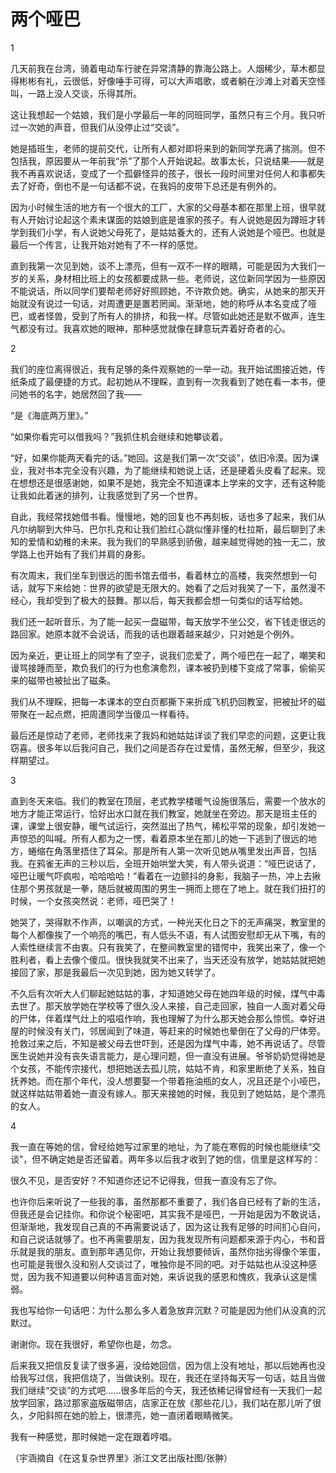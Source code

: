 # 两个哑巴

1 

几天前我在台湾，骑着电动车行驶在异常清静的靠海公路上。人烟稀少，草木都显得彬彬有礼，云很低，好像唾手可得，可以大声唱歌，或者躺在沙滩上对着天空怪叫，一路上没人交谈，乐得其所。 

这让我想起一个姑娘，我们是小学最后一年的同班同学，虽然只有三个月。我只听过一次她的声音，但我们从没停止过“交谈”。 

她是插班生，老师的提前交代，让所有人都对即将来到的新同学充满了揣测。但不包括我，原因要从一年前我“杀”了那个人开始说起。故事太长，只说结果——就是我不再喜欢说话，变成了一个孤僻怪异的孩子，很长一段时间里对任何人和事都失去了好奇，倒也不是一句话都不说，在我妈的皮带下总还是有例外的。 

因为小时候生活的地方有一个很大的工厂，大家的父母基本都在那里上班，很早就有人开始讨论起这个素未谋面的姑娘到底是谁家的孩子。有人说她是因为蹲班才转学到我们小学，有人说她父母死了，是姑姑養大的，还有人说她是个哑巴。也就是最后一个传言，让我开始对她有了不一样的感觉。 

直到我第一次见到她，谈不上漂亮，但有一双不一样的眼睛，可能是因为大我们一岁的关系，身材相比班上的女孩都要成熟一些。老师说，这位新同学因为一些原因不能说话，所以同学们要帮老师好好照顾她，不许欺负她。确实，从她来的那天开始就没有说过一句话，对周遭更是置若罔闻。渐渐地，她的称呼从本名变成了哑巴，或者怪兽，受到了所有人的排挤，和我一样。尽管如此她还是默不做声，连生气都没有过。我喜欢她的眼神，那种感觉就像在肆意玩弄着好奇者的心。 

2 

我们的座位离得很近，我有足够的条件观察她的一举一动。我开始试图接近她，传纸条成了最便捷的方式。起初她从不理睬，直到有一次我看到了她在看一本书，便问她书的名字，她居然回了我—— 

“是《海底两万里》。” 

“如果你看完可以借我吗？”我抓住机会继续和她攀谈着。 

“好，如果你能两天看完的话。”她回。这是我们第一次“交谈”，依旧冷漠。因为课业，我对书本完全没有兴趣，为了能继续和她说上话，还是硬着头皮看了起来。现在想想还是很感谢她，如果不是她，我完全不知道课本上学来的文字，还有这种能让我如此着迷的排列，让我感觉到了另一个世界。 

自此，我经常找她借书看。慢慢地，她的回复也不再刻板，话也多了起来，我们从凡尔纳聊到大仲马、巴尔扎克和让我们脸红心跳似懂非懂的杜拉斯，最后聊到了未知的爱情和幼稚的未来。我为我们的早熟感到骄傲，越来越觉得她的独一无二，放学路上也开始有了我们并肩的身影。 

有次周末，我们坐车到很远的图书馆去借书，看着林立的高楼，我突然想到一句话，就写下来给她：世界的欲望是无限大的。她看了之后对我笑了一下，虽然漫不经心，我却受到了极大的鼓舞。那以后，每天我都会想一句类似的话写给她。 

我们还一起听音乐，为了能一起买一盘磁带，每天放学不坐公交，省下钱走很远的路回家。她原本就不会说话，而我的话也跟着越来越少，只对她是个例外。 

因为亲近，更让班上的同学有了空子，说我们恋爱了，两个哑巴在一起了，嘲笑和谩骂接踵而至，欺负我们的行为也愈演愈烈，课本被扔到楼下变成了常事，偷偷买来的磁带也被扯出了磁条。 

我们从不理睬，把每一本课本的空白页都撕下来折成飞机扔回教室，把被扯坏的磁带聚在一起点燃，把周遭同学当傻瓜一样看待。 

最后还是惊动了老师，老师找来了我妈和她姑姑详谈了我们早恋的问题，这更让我窃喜。很多年以后我问自己，我们之间是否存在过爱情，虽然无解，但至少，我这样期望过。 

3 

直到冬天来临。我们的教室在顶层，老式教学楼暖气设施很落后，需要一个放水的地方才能正常运行，恰好出水口就在我们教室，她就坐在旁边。那天是班主任的课，课堂上很安静，暖气试运行，突然滋出了热气，稀松平常的现象，却引发她一声惊恐的叫喊。所有人都为之一愣，看着原本坐在那儿的她一下逃到了很远的地方，蜷缩在角落里捂住了耳朵。那是所有人第一次听见她从嘴里发出声音，包括我。在鸦雀无声的三秒以后，全班开始哄堂大笑，有人带头说道：“哑巴说话了，哑巴让暖气吓疯啦，哈哈哈哈！”看着在一边颤抖的身影，我脑子一热，冲上去揪住那个男孩就是一拳，随后就被周围的男生一拥而上摁在了地上。就在我们扭打的时候，一个女孩突然说：老师，哑巴哭了！ 

她哭了，哭得默不作声，以嘲讽的方式，一种光天化日之下的无声痛哭，教室里的每个人都像挨了一个响亮的嘴巴，有人低头不语，有人试图安慰却无从下嘴，有的人索性继续言不由衷。只有我笑了，在整间教室里的错愕中，我笑出来了，像一个胜利者，看上去像个傻瓜。很快我就笑不出来了，当天还没有放学，她姑姑就把她接回了家，那是我最后一次见到她，因为她又转学了。 

不久后有次听大人们聊起她姑姑的事，才知道她父母在她四年级的时候，煤气中毒去世了。那天放学她在学校等了很久没人来接，自己走回家，独自一人面对着父母的尸体，伴着煤气灶上的嗞嗞作响，我也理解了为什么那天她会那么惊慌。幸好进屋的时候没有关门，邻居闻到了味道，等赶来的时候她也晕倒在了父母的尸体旁。抢救过来之后，不知是被父母去世吓到，还是因为煤气中毒，她不再说话了。尽管医生说她并没有丧失语言能力，是心理问题，但一直没有进展。爷爷奶奶觉得她是个女孩，不能传宗接代，想把她送去孤儿院，姑姑不肯，和家里断绝了关系，独自抚养她。而在那个年代，没人想要娶一个带着拖油瓶的女人，况且还是个小哑巴，就这样姑姑带着她一直没有嫁人。那天来接她的时候，我见到了她姑姑，是个漂亮的女人。 

4 

我一直在等她的信，曾经给她写过家里的地址，为了能在寒假的时候也能继续“交谈”，但不确定她是否还留着。两年多以后我才收到了她的信，信里是这样写的： 

很久不见，是否安好？不知道你还记不记得我，但我一直没有忘了你。 

也许你后来听说了一些我的事，虽然那都不重要了，我们各自已经有了新的生活，但我还是会记挂你。和你说个秘密吧，其实我不是哑巴，一开始是因为不敢说话，但渐渐地，我发现自己真的不再需要说话了，因为这让我有足够的时间扪心自问，和自己说话就够了。也不再需要朋友，因为我发现所有问题都来源于内心，书和音乐就是我的朋友。直到那年遇见你，开始让我想要倾诉，虽然你拙劣得像个笨蛋，也可能是我很久没和别人交谈过了，唯独你是不同的吧。对于姑姑也从没这种感觉，因为我不知道要以何种语言面对她，来诉说我的感恩和愧疚，我承认这是懦弱。 

我也写给你一句话吧：为什么那么多人着急放弃沉默？可能是因为他们从没真的沉默过。 

谢谢你。现在我很好，希望你也是，勿念。 

后来我又把信反复读了很多遍，没给她回信，因为信上没有地址，那以后她再也没给我写过信，我把信烧了，当做诀别。现在，我还在坚持每天写一句话，姑且当做我们继续“交谈”的方式吧……很多年后的今天，我还依稀记得曾经有一天我们一起放学回家，路过那家盗版磁带店，店家正在放《那些花儿》，我们站在那儿听了很久，夕阳斜照在她的脸上，很漂亮，她一直闭着眼睛微笑。 

我有一种感觉，那时候她一定在跟着哼唱。 

（宇涵摘自《在这复杂世界里》浙江文艺出版社图/张翀）